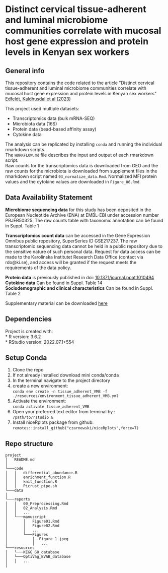 # Distinct cervical tissue-adherent and luminal microbiome communities correlate with mucosal host gene expression and protein levels in Kenyan sex workers

## General info

This repository contains the code related to the article "Distinct cervical tissue-adherent and luminal microbiome communities correlate with mucosal host gene expression and protein levels in Kenyan sex workers" [Edfeldt, Kaldhusdal et al (2023)](https://doi.org/10.1186/s40168-023-01502-4)

This project used multiple datasets: 
- Transcriptomics data (bulk mRNA-SEQ)
- Microbiota data (16S) 
- Protein data (bead-based affinity assay)
- Cytokine data

The analysis can be replicated by installing `conda` and running the individual rmarkdown scripts.\
The `WORKFLOW.md` file describes the input and output of each rmarkdown script.\
Raw counts for the transcriptomics data is downloaded from GEO and the raw counts for the microbiota is downloaded from supplement files in the rmarkdown script named `03_normalize_data.Rmd`. Normalized MFI protein values and the cytokine values are downloaded in `Figure_06.Rmd`.

## Data Availability Statement

**Microbiome sequencing data** for this study has been deposited in the European Nucleotide Archive (ENA) at EMBL-EBI under accession number PRJEB50325. The raw counts table with taxonomic annotation can be found in Suppl. Table 1

**Transcriptomics count data** can be accessed in the Gene Expression Omnibus public repository, SuperSeries ID GSE217237. The raw transcriptomic sequencing data cannot be held in a public repository due to the sensitive nature of such personal data. Request for data access can be made to the Karolinska Institutet Research Data Office (contact via rdo\@ki.se), and access will be granted if the request meets the requirements of the data policy.

**Protein data** is previously published in doi: [10.1371/journal.ppat.1010494](https://doi.org/10.1371/journal.ppat.1010494.s017)\
**Cytokine data** Can be found in Suppl. Table 14\
**Sociodemographic and clinical characteristics** Can be found in Suppl. Table 2 

Supplementary material can be downloaded [here](https://static-content.springer.com/esm/art%3A10.1186%2Fs40168-023-01502-4/MediaObjects/40168_2023_1502_MOESM2_ESM.zip)

## Dependencies

Project is created with:\
\* R version: 3.6.2\
\* RStudio version: 2022.07.1+554

## Setup Conda

1.  Clone the repo
2.  If not already installed download mini conda/conda
3.  In the terminal navigate to the project directory
4.  create a new environment:<br/>
    `conda env create -n tissue_adherent_VMB -f ./resources/environment_tissue_adherent_VMB.yml`
5.  Activate the environment:<br/>
    `conda activate tissue_adherent_VMB`
6.  Open your preferred text editor from terminal by :<br/> 
    `/path/to/rstudio &`
7.  Install niceRplots package from github:<br/> 
    `remotes::install_github("czarnewski/niceRplots",force=T)`

## Repo structure

    project
    │   README.md
    │  
    └───code
    │   │   differential_abundance.R
    │   │   enrichment_function.R 
    │   │   knit_function.R
    │   │   Picrust_pipe.sh
    └───data
    │ 
    └───reports
    │   │   00_Preprocessing.Rmd
    │   │   02_Analysis.Rmd
    │   │   ...
    │   └───manuscript
    │       │   Figure01.Rmd
    │       │   Figure02.Rmd
    │       │   ...
    │       └───Figures
    │           │  Figure 1.jpeg 
    │           │   ...
    └───resources
    │   └───KEGG_GO_database
    │   └───OptiVag_BVAB_database
    │   │   ...
    │ 
